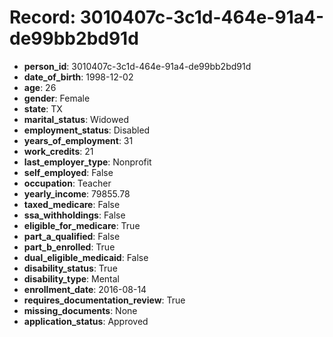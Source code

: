 # Record: 3010407c-3c1d-464e-91a4-de99bb2bd91d

- **person_id**: 3010407c-3c1d-464e-91a4-de99bb2bd91d
- **date_of_birth**: 1998-12-02
- **age**: 26
- **gender**: Female
- **state**: TX
- **marital_status**: Widowed
- **employment_status**: Disabled
- **years_of_employment**: 31
- **work_credits**: 21
- **last_employer_type**: Nonprofit
- **self_employed**: False
- **occupation**: Teacher
- **yearly_income**: 79855.78
- **taxed_medicare**: False
- **ssa_withholdings**: False
- **eligible_for_medicare**: True
- **part_a_qualified**: False
- **part_b_enrolled**: True
- **dual_eligible_medicaid**: False
- **disability_status**: True
- **disability_type**: Mental
- **enrollment_date**: 2016-08-14
- **requires_documentation_review**: True
- **missing_documents**: None
- **application_status**: Approved